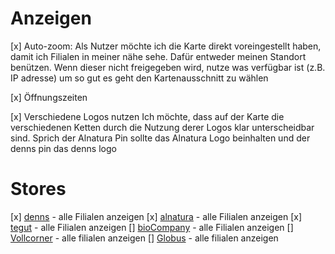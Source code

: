 # Anzeigen
[x] Auto-zoom: Als Nutzer möchte ich die Karte direkt voreingestellt haben, damit ich Filialen in meiner nähe sehe. Dafür entweder meinen Standort benützen. Wenn dieser nicht freigegeben wird, nutze was verfügbar ist (z.B. IP adresse) um so gut es geht den Kartenausschnitt zu wählen

[x] Öffnungszeiten

[x] Verschiedene Logos nutzen
Ich möchte, dass auf der Karte die verschiedenen Ketten durch die Nutzung derer Logos klar unterscheidbar sind. Sprich der Alnatura Pin sollte das Alnatura Logo beinhalten und der denns pin das denns logo

# Stores
[x] [denns](https://www.biomarkt.de/marktindex/) - alle Filialen anzeigen
[x] [alnatura](https://www.alnatura.de/de-de/maerkte/marktseiten/) - alle Filialen anzeigen
[x] [tegut](https://www.tegut.com/maerkte/marktsuche.html?mksearch%5Baddress%5D=&mksearch%5Bsubmit%5D=1&mksearch%5Bcoordinates%5D=&mksearch%5Bfq%5D%5Battributes_mi%5D=&mksearch%5Bfq%5D%5Bcategory_i%5D=&mksearch%5Bopening_times%5D=) - alle Filialen anzeigen
[] [bioCompany](https://www.biocompany.de/bio-company-markt-finden/) - alle Filialen anzeigen
[] [Vollcorner](https://www.vollcorner.de/standorte/biomaerkte/) - alle filialen anzeigen
[] [Globus](https://www.globus.de/maerkte.php) - alle filialen anzeigen
